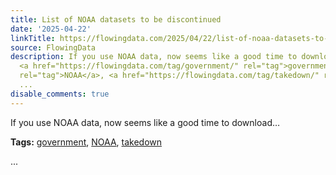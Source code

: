 ```yaml
---
title: List of NOAA datasets to be discontinued
date: '2025-04-22'
linkTitle: https://flowingdata.com/2025/04/22/list-of-noaa-datasets-to-be-discontinued/
source: FlowingData
description: If you use NOAA data, now seems like a good time to download&#8230;<p><strong>Tags:</strong>
  <a href="https://flowingdata.com/tag/government/" rel="tag">government</a>, <a href="https://flowingdata.com/tag/noaa/"
  rel="tag">NOAA</a>, <a href="https://flowingdata.com/tag/takedown/" rel="tag">takedown</a></p>
  ...
disable_comments: true
---
```

If you use NOAA data, now seems like a good time to download&#8230;<p><strong>Tags:</strong> <a href="https://flowingdata.com/tag/government/" rel="tag">government</a>, <a href="https://flowingdata.com/tag/noaa/" rel="tag">NOAA</a>, <a href="https://flowingdata.com/tag/takedown/" rel="tag">takedown</a></p> ...